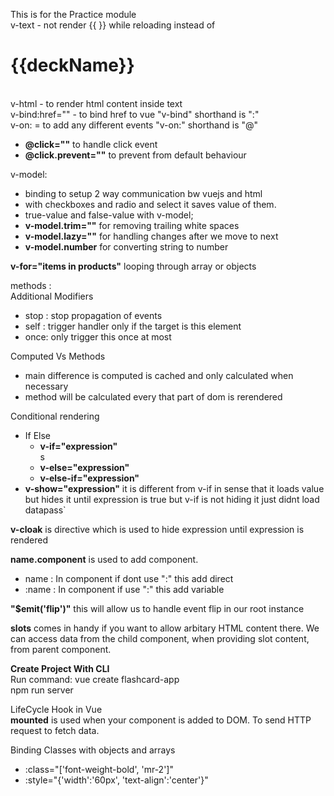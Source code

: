 This is for the Practice module <br>
v-text - not render {{ }} while reloading instead of <h1>{{deckName}}</h1><br>
v-html - to render html content inside text <br>
v-bind:href="" - to bind href to vue "v-bind" shorthand is ":"<br>
v-on: = to add any different events "v-on:" shorthand is "@"<br>
<ul>
 <li><strong>@click=""</strong> to handle click event </li>
 <li><strong>@click.prevent=""</strong> to prevent from default behaviour </li>
</ul>
v-model: <br> 
<ul>
 <li>binding to setup 2 way communication bw vuejs and html<br></li>
 <li>with checkboxes and radio and select it saves value of them.<br></li>
 <li>true-value and false-value with v-model;<br></li>
 <li> <strong>v-model.trim=""</strong> for removing trailing white spaces</li>
 <li><strong>v-model.lazy=""</strong> for handling changes after we move to next </li>
 <li><strong>v-model.number</strong> for converting string to number</li>
</ul>

<strong>v-for="items in products"</strong> looping through array or objects<br>

methods : <br>
Additional Modifiers<br>
<ul>
<li>stop : stop propagation of events</li>
<li>self : trigger handler only if the target is this element</li>
<li>once: only trigger this once at most</li>
</ul>

Computed Vs Methods <br>
<ul>
<li>main difference is computed is cached and only calculated when necessary</li>
<li>method will be calculated every that part of dom is rerendered</li>
</ul>

Conditional rendering <br>
<ul>
 <li> If Else
  <ul>
   <li><strong>v-if="expression"</strong></li>s
   <li><strong>v-else="expression"</strong></li>
   <li><strong>v-else-if="expression"</strong></li>
  </ul>
 </li>

 <li><strong>v-show="expression"</strong> it is different from v-if in sense that it loads value but hides it until expression is true but v-if is not hiding it just didnt load datapass`</li>
</ul>

<strong>v-cloak</strong> is directive which is used to hide expression until expression is rendered<br>

<strong>name.component</strong> is used to add component.<br>
<ul>
<li>name : In component if dont use ":" this add direct</li>
<li>:name : In component if use ":" this add variable </li>
</ul>

<strong>"$emit(\'flip\')"</strong> this will allow us to handle event flip in our root instance<br>

<strong>slots</strong> comes in handy if you want to allow arbitary HTML content there.
We can access data from the child component, when providing slot content, from parent component.
<br>

<strong>Create Project With CLI</strong><br>
Run command: vue create flashcard-app<br>
npm run server <br>

LifeCycle Hook in Vue<br>
<strong>mounted</strong> is used when your component is added to DOM. To send HTTP request to fetch data.<br>

Binding Classes with objects and arrays<br>
<ul>
<li>:class="['font-weight-bold', 'mr-2']"</li>
<li>:style="{'width':'60px', 'text-align':'center'}"</li>
</ul>